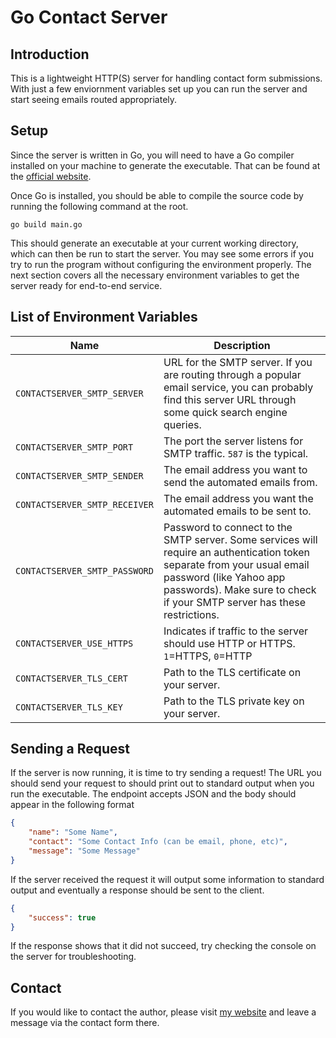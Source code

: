 # Go Contact Server

## Introduction

This is a lightweight HTTP(S) server for handling contact form submissions. With just a few enviornment variables set up you can run the server and start seeing emails routed appropriately.

## Setup
Since the server is written in Go, you will need to have a Go compiler installed on your machine to generate the executable. That can be found at the [official website](https://go.dev/doc/install).

Once Go is installed, you should be able to compile the source code by running the following command at the root.
```
go build main.go
```
This should generate an executable at your current working directory, which can then be run to start the server. You may see some errors if you try to run the program without configuring the environment properly. The next section covers all the necessary environment variables to get the server ready for end-to-end service.

## List of Environment Variables
| Name | Description |
| - | - |
| `CONTACTSERVER_SMTP_SERVER` | URL for the SMTP server. If you are routing through a popular email service, you can probably find this server URL through some quick search engine queries. |
| `CONTACTSERVER_SMTP_PORT` | The port the server listens for SMTP traffic. `587` is the typical. |
| `CONTACTSERVER_SMTP_SENDER` | The email address you want to send the automated emails from. |
| `CONTACTSERVER_SMTP_RECEIVER` | The email address you want the automated emails to be sent to. |
| `CONTACTSERVER_SMTP_PASSWORD` | Password to connect to the SMTP server. Some services will require an authentication token separate from your usual email password (like Yahoo app passwords). Make sure to check if your SMTP server has these restrictions. |
| `CONTACTSERVER_USE_HTTPS` | Indicates if traffic to the server should use HTTP or HTTPS. `1`=HTTPS, `0`=HTTP |
| `CONTACTSERVER_TLS_CERT` | Path to the TLS certificate on your server. |
| `CONTACTSERVER_TLS_KEY` | Path to the TLS private key on your server. |

## Sending a Request
If the server is now running, it is time to try sending a request! The URL you should send your request to should print out to standard output when you run the executable. The endpoint accepts JSON and the body should appear in the following format

```json
{
    "name": "Some Name",
    "contact": "Some Contact Info (can be email, phone, etc)",
    "message": "Some Message"
}
```
If the server received the request it will output some information to standard output and eventually a response should be sent to the client.
```json
{
    "success": true
}
```
If the response shows that it did not succeed, try checking the console on the server for troubleshooting.
## Contact
If you would like to contact the author, please visit [my website](https://david-allan-jones.github.io/personal-website/) and leave a message via the contact form there.
